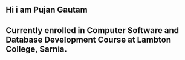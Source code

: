 ## Hi i am Pujan Gautam
## Currently enrolled in Computer Software and Database Development Course at Lambton College, Sarnia.
